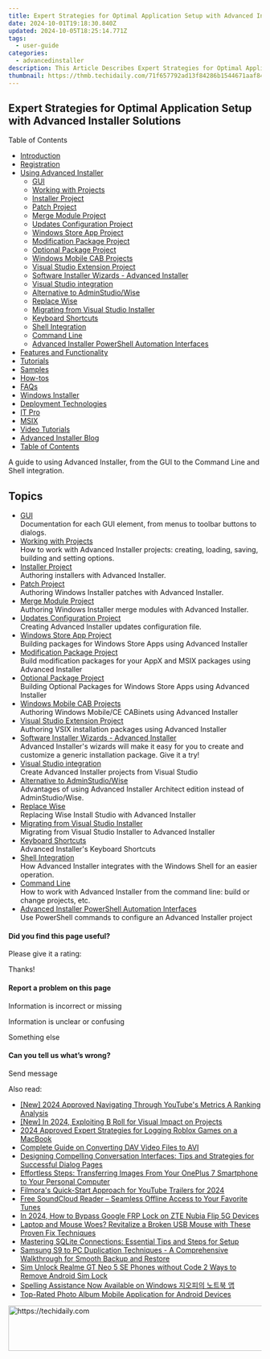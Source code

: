 ```yaml
---
title: Expert Strategies for Optimal Application Setup with Advanced Installer Solutions
date: 2024-10-01T19:18:30.840Z
updated: 2024-10-05T18:25:14.771Z
tags:
  - user-guide
categories:
  - advancedinstaller
description: This Article Describes Expert Strategies for Optimal Application Setup with Advanced Installer Solutions
thumbnail: https://thmb.techidaily.com/71f657792ad13f84286b1544671aaf8455260b87c02f1f22e6d755ac15543040.jpg
---
```


## Expert Strategies for Optimal Application Setup with Advanced Installer Solutions

Table of Contents

* [Introduction](https://tools.techidaily.com/advancedinstaller/products/)
* [Registration](https://tools.techidaily.com/advancedinstaller/products/)
* [Using Advanced Installer](https://tools.techidaily.com/advancedinstaller/products/)  
   * [GUI](https://tools.techidaily.com/advancedinstaller/products/)  
   * [Working with Projects](https://tools.techidaily.com/advancedinstaller/products/)  
   * [Installer Project](https://tools.techidaily.com/advancedinstaller/products/)  
   * [Patch Project](https://tools.techidaily.com/advancedinstaller/products/)  
   * [Merge Module Project](https://tools.techidaily.com/advancedinstaller/products/)  
   * [Updates Configuration Project](https://tools.techidaily.com/advancedinstaller/products/)  
   * [Windows Store App Project](https://tools.techidaily.com/advancedinstaller/products/)  
   * [Modification Package Project](https://tools.techidaily.com/advancedinstaller/products/)  
   * [Optional Package Project](https://tools.techidaily.com/advancedinstaller/products/)  
   * [Windows Mobile CAB Projects](https://tools.techidaily.com/advancedinstaller/products/)  
   * [Visual Studio Extension Project](https://tools.techidaily.com/advancedinstaller/products/)  
   * [Software Installer Wizards - Advanced Installer](https://tools.techidaily.com/advancedinstaller/products/)  
   * [Visual Studio integration](https://tools.techidaily.com/advancedinstaller/products/)  
   * [Alternative to AdminStudio/Wise](https://tools.techidaily.com/advancedinstaller/products/)  
   * [Replace Wise](https://tools.techidaily.com/advancedinstaller/products/)  
   * [Migrating from Visual Studio Installer](https://tools.techidaily.com/advancedinstaller/products/)  
   * [Keyboard Shortcuts](https://tools.techidaily.com/advancedinstaller/products/)  
   * [Shell Integration](https://tools.techidaily.com/advancedinstaller/products/)  
   * [Command Line](https://tools.techidaily.com/advancedinstaller/products/)  
   * [Advanced Installer PowerShell Automation Interfaces](https://tools.techidaily.com/advancedinstaller/products/)
* [Features and Functionality](https://tools.techidaily.com/advancedinstaller/products/)
* [Tutorials](https://tools.techidaily.com/advancedinstaller/products/)
* [Samples](https://tools.techidaily.com/advancedinstaller/products/)
* [How-tos](https://tools.techidaily.com/advancedinstaller/products/)
* [FAQs](https://tools.techidaily.com/advancedinstaller/products/)
* [Windows Installer](https://tools.techidaily.com/advancedinstaller/products/)
* [Deployment Technologies](https://tools.techidaily.com/advancedinstaller/products/)
* [IT Pro](https://tools.techidaily.com/advancedinstaller/products/)
* [MSIX](https://tools.techidaily.com/advancedinstaller/products/)
* [Video Tutorials](https://tools.techidaily.com/advancedinstaller/products/)
* [Advanced Installer Blog](https://tools.techidaily.com/advancedinstaller/products/)
* [Table of Contents](https://tools.techidaily.com/advancedinstaller/products/)

A guide to using Advanced Installer, from the GUI to the Command Line and Shell integration.

## Topics

* [GUI](https://tools.techidaily.com/advancedinstaller/products/)  
Documentation for each GUI element, from menus to toolbar buttons to dialogs.
* [Working with Projects](https://tools.techidaily.com/advancedinstaller/products/)  
How to work with Advanced Installer projects: creating, loading, saving, building and setting options.
* [Installer Project](https://tools.techidaily.com/advancedinstaller/products/)  
Authoring installers with Advanced Installer.
* [Patch Project](https://tools.techidaily.com/advancedinstaller/products/)  
Authoring Windows Installer patches with Advanced Installer.
* [Merge Module Project](https://tools.techidaily.com/advancedinstaller/products/)  
Authoring Windows Installer merge modules with Advanced Installer.
* [Updates Configuration Project](https://tools.techidaily.com/advancedinstaller/products/)  
Creating Advanced Installer updates configuration file.
* [Windows Store App Project](https://tools.techidaily.com/advancedinstaller/products/)  
Building packages for Windows Store Apps using Advanced Installer
* [Modification Package Project](https://tools.techidaily.com/advancedinstaller/products/)  
Build modification packages for your AppX and MSIX packages using Advanced Installer
* [Optional Package Project](https://tools.techidaily.com/advancedinstaller/products/)  
Building Optional Packages for Windows Store Apps using Advanced Installer
* [Windows Mobile CAB Projects](https://tools.techidaily.com/advancedinstaller/products/)  
Authoring Windows Mobile/CE CABinets using Advanced Installer
* [Visual Studio Extension Project](https://tools.techidaily.com/advancedinstaller/products/)  
Authoring VSIX installation packages using Advanced Installer
* [Software Installer Wizards - Advanced Installer](https://tools.techidaily.com/advancedinstaller/products/)  
Advanced Installer's wizards will make it easy for you to create and customize a generic installation package. Give it a try!
* [Visual Studio integration](https://tools.techidaily.com/advancedinstaller/products/)  
Create Advanced Installer projects from Visual Studio
* [Alternative to AdminStudio/Wise](https://tools.techidaily.com/advancedinstaller/products/)  
Advantages of using Advanced Installer Architect edition instead of AdminStudio/Wise.
* [Replace Wise](https://tools.techidaily.com/advancedinstaller/products/)  
Replacing Wise Install Studio with Advanced Installer
* [Migrating from Visual Studio Installer](https://tools.techidaily.com/advancedinstaller/products/)  
Migrating from Visual Studio Installer to Advanced Installer
* [Keyboard Shortcuts](https://tools.techidaily.com/advancedinstaller/products/)  
Advanced Installer's Keyboard Shortcuts
* [Shell Integration](https://tools.techidaily.com/advancedinstaller/products/)  
How Advanced Installer integrates with the Windows Shell for an easier operation.
* [Command Line](https://tools.techidaily.com/advancedinstaller/products/)  
How to work with Advanced Installer from the command line: build or change projects, etc.
* [Advanced Installer PowerShell Automation Interfaces](https://tools.techidaily.com/advancedinstaller/products/)  
Use PowerShell commands to configure an Advanced Installer project

#### Did you find this page useful?

Please give it a rating:

 Thanks!

#### Report a problem on this page

Information is incorrect or missing

Information is unclear or confusing

Something else

#### Can you tell us what’s wrong?

Send message

<ins class="adsbygoogle"
     style="display:block"
     data-ad-format="autorelaxed"
     data-ad-client="ca-pub-7571918770474297"
     data-ad-slot="1223367746"></ins>

<ins class="adsbygoogle"
     style="display:block"
     data-ad-client="ca-pub-7571918770474297"
     data-ad-slot="8358498916"
     data-ad-format="auto"
     data-full-width-responsive="true"></ins>

<span class="atpl-alsoreadstyle">Also read:</span>
<div><ul>
<li><a href="https://youtube-zero.techidaily.com/024-approved-navigating-through-youtubes-metrics-a-ranking-analysis/"><u>[New] 2024 Approved Navigating Through YouTube's Metrics A Ranking Analysis</u></a></li>
<li><a href="https://fox-helps.techidaily.com/new-in-2024-exploiting-b-roll-for-visual-impact-on-projects/"><u>[New] In 2024, Exploiting B Roll for Visual Impact on Projects</u></a></li>
<li><a href="https://screen-video-capture.techidaily.com/2024-approved-expert-strategies-for-logging-roblox-games-on-a-macbook/"><u>2024 Approved Expert Strategies for Logging Roblox Games on a MacBook</u></a></li>
<li><a href="https://fox-place.techidaily.com/complete-guide-on-converting-dav-video-files-to-avi/"><u>Complete Guide on Converting DAV Video Files to AVI</u></a></li>
<li><a href="https://fox-place.techidaily.com/designing-compelling-conversation-interfaces-tips-and-strategies-for-successful-dialog-pages/"><u>Designing Compelling Conversation Interfaces: Tips and Strategies for Successful Dialog Pages</u></a></li>
<li><a href="https://fox-place.techidaily.com/effortless-steps-transferring-images-from-your-oneplus-7-smartphone-to-your-personal-computer/"><u>Effortless Steps: Transferring Images From Your OnePlus 7 Smartphone to Your Personal Computer</u></a></li>
<li><a href="https://youtube-help.techidaily.com/filmoras-quick-start-approach-for-youtube-trailers-for-2024/"><u>Filmora's Quick-Start Approach for YouTube Trailers for 2024</u></a></li>
<li><a href="https://fox-place.techidaily.com/free-soundcloud-reader-seamless-offline-access-to-your-favorite-tunes/"><u>Free SoundCloud Reader – Seamless Offline Access to Your Favorite Tunes</u></a></li>
<li><a href="https://bypass-frp.techidaily.com/in-2024-how-to-bypass-google-frp-lock-on-zte-nubia-flip-5g-devices-by-drfone-android/"><u>In 2024, How to Bypass Google FRP Lock on ZTE Nubia Flip 5G Devices</u></a></li>
<li><a href="https://win-howtos.techidaily.com/1723212007066-laptop-and-mouse-woes-revitalize-a-broken-usb-mouse-with-these-proven-fix-techniques/"><u>Laptop and Mouse Woes? Revitalize a Broken USB Mouse with These Proven Fix Techniques</u></a></li>
<li><a href="https://fox-place.techidaily.com/mastering-sqlite-connections-essential-tips-and-steps-for-setup/"><u>Mastering SQLite Connections: Essential Tips and Steps for Setup</u></a></li>
<li><a href="https://fox-place.techidaily.com/samsung-s9-to-pc-duplication-techniques-a-comprehensive-walkthrough-for-smooth-backup-and-restore/"><u>Samsung S9 to PC Duplication Techniques - A Comprehensive Walkthrough for Smooth Backup and Restore</u></a></li>
<li><a href="https://sim-unlock.techidaily.com/sim-unlock-realme-gt-neo-5-se-phones-without-code-2-ways-to-remove-android-sim-lock-by-drfone-android/"><u>Sim Unlock Realme GT Neo 5 SE Phones without Code 2 Ways to Remove Android Sim Lock</u></a></li>
<li><a href="https://techidaily.com/spelling-assistance-now-available-on-windows/"><u>Spelling Assistance Now Available on Windows 지오피의 노트북 앱</u></a></li>
<li><a href="https://fox-place.techidaily.com/top-rated-photo-album-mobile-application-for-android-devices/"><u>Top-Rated Photo Album Mobile Application for Android Devices</u></a></li>
</ul></div>

<!-- affiliate ads begin -->
<a href="https://imp.i357552.net/c/5597632/1001453/11832" target="_top" id="1001453">
  <img src="//a.impactradius-go.com/display-ad/11832-1001453" border="0" alt="https://techidaily.com" width="728" height="90"/>
</a>
<img height="0" width="0" src="https://imp.i357552.net/i/5597632/1001453/11832" style="position:absolute;visibility:hidden;" border="0" />
<!-- affiliate ads end -->

